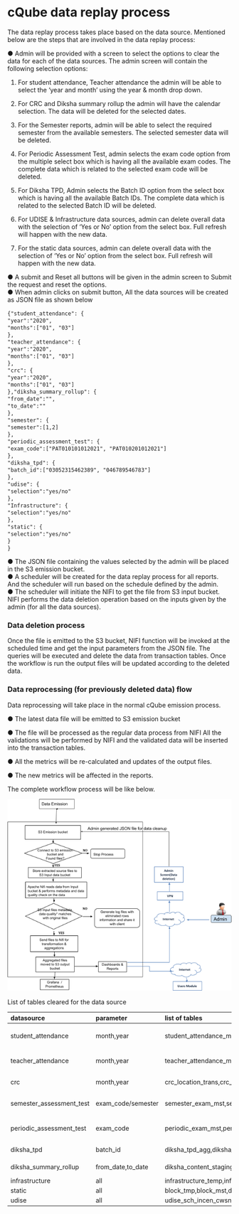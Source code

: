 # cQube data replay process

The data replay process takes place based on the data source. Mentioned below are the steps that are involved in the data replay process:

● Admin will be provided with a screen to select the options to clear the data for each of the data sources. The admin screen will contain the following selection options: 

1. For student attendance, Teacher attendance the admin will be able to select the ‘year and month’ using the year & month drop down. 

2. For CRC and Diksha summary rollup the admin will have the calendar selection. The data will be deleted for the selected dates. 

3. For the Semester reports, admin will be able to select the required semester from the available semesters. The selected semester data will be deleted. 

4. For Periodic Assessment Test, admin selects the exam code option from the multiple select box which is having all the available exam codes. The complete data which is related to the selected exam code will be deleted. 

5. For Diksha TPD, Admin selects the Batch ID option from the select box which is having all the available Batch IDs. The complete data which is related to the selected Batch ID will be deleted. 

6. For UDISE & Infrastructure data sources, admin can delete overall data with the selection of ‘Yes or No’ option from the select box. Full refresh will happen with the new data. 

7. For the static data sources, admin can delete overall data with the selection of ‘Yes or No’ option from the select box. Full refresh will happen with the new data.

● A submit and Reset all buttons will be given in the admin screen to Submit the request and reset the options.  
● When admin clicks on submit button, All the data sources will be created as JSON file as shown below

```text
{"student_attendance": { 
"year":"2020",
"months":["01", "03"] 
}, 
"teacher_attendance": { 
"year":"2020",
"months":["01", "03"]
},
"crc": {
"year":"2020", 
"months":["01", "03"]
},"diksha_summary_rollup": { 
"from_date":"", 
"to_date":"" 
},
"semester": { 
"semester":[1,2] 
}, 
"periodic_assessment_test": { 
"exam_code":["PAT010101012021", "PAT010201012021"] 
}, 
"diksha_tpd": { 
"batch_id":["03052315462389", "046789546783"] 
}, 
"udise": { 
"selection":"yes/no" 
}, 
"Infrastructure": { 
"selection":"yes/no" 
}, 
"static": { 
"selection":"yes/no" 
}
}
```

● The JSON file containing the values selected by the admin will be placed in the S3 emission bucket.  
● A scheduler will be created for the data replay process for all reports. And the scheduler will run based on the schedule defined by the admin.  
● The scheduler will initiate the NIFI to get the file from S3 input bucket. NIFI performs the data deletion operation based on the inputs given by the admin \(for all the data sources\).

### Data deletion process

Once the file is emitted to the S3 bucket, NIFI function will be invoked at the scheduled time and get the input parameters from the JSON file. The queries will be executed and delete the data from transaction tables. Once the workflow is run the output files will be updated according to the deleted data.

### Data reprocessing \(for previously deleted data\) flow

Data reprocessing will take place in the normal cQube emission process. 

● The latest data file will be emitted to S3 emission bucket 

● The file will be processed as the regular data process from NIFI All the validations will be performed by NIFI and the validated data will be inserted into the transaction tables. 

● All the metrics will be re-calculated and updates of the output files. 

● The new metrics will be affected in the reports. 

The complete workflow process will be like below.

![Workflow Process](.gitbook/assets/image%20%286%29.png)



List of tables cleared for the data source

| datasource | parameter | list of tables | function call |
| :--- | :--- | :--- | :--- |
| student\_attendance | month,year | student\_attendance\_meta,student\_attendance\_staging\_1,student\_attendance\_staging\_2,student\_attendance\_trans,school\_student\_total\_attedance | select del\_data\(p\_data\_source=&gt;'student\_attendance',p\_year=&gt;2022,VARIADIC p\_month=&gt;array\[1,2\]\); |
| teacher\_attendance | month,year | teacher\_attendance\_meta,teacher\_attendance\_staging\_1,teacher\_attendance\_staging\_1,teacher\_attendance\_temp,teacher\_attendance\_trans,school\_teacher\_total\_attendance | select del\_data\(p\_data\_source=&gt;'teacher\_attendance',p\_year=&gt;2022,VARIADIC p\_month=&gt;array\[1,2\]\); |
| crc | month,year | crc\_location\_trans,crc\_inspection\_trans,crc\_visits\_frequency | select del\_data\(p\_data\_source=&gt;'crc',p\_year=&gt;2022,VARIADIC p\_month=&gt;array\[1,2\]\); |
| semester\_assessment\_test | exam\_code/semester | semester\_exam\_mst,semester\_exam\_result\_staging\_2,semester\_exam\_school\_qst\_result,semester\_exam\_result\_temp,semester\_exam\_school\_result,semester\_exam\_qst\_mst,semester\_exam\_result\_staging\_1,semester\_exam\_result\_trans | select pat\_del\_data\(p\_data\_source=&gt;'periodic\_assessment\_test',VARIADIC p\_exam\_code=&gt;array\['PAT0302290720201','PAT0302290720202'\]\); |
| periodic\_assessment\_test | exam\_code | periodic\_exam\_mst,periodic\_exam\_result\_staging\_2,periodic\_exam\_school\_qst\_result,periodic\_exam\_result\_temp,periodic\_exam\_school\_result,periodic\_exam\_qst\_mst,periodic\_exam\_result\_staging\_1,periodic\_exam\_result\_trans | select pat\_del\_data\(p\_data\_source=&gt;'periodic\_assessment\_test',VARIADIC p\_exam\_code=&gt;array\['PAT0302290720201','PAT0302290720202'\]\); |
| diksha\_tpd | batch\_id | diksha\_tpd\_agg,diksha\_tpd\_trans,diksha\_tpd\_content\_temp,diksha\_tpd\_staging | select diksha\_tpd\_del\_data\(p\_data\_source=&gt;'diksha\_tpd',VARIADIC p\_batch\_id =&gt;array\['0302290720201','0302290720202'\]\); |
| diksha\_summary\_rollup | from\_date,to\_date | diksha\_content\_staging,diksha\_content\_temp,diksha\_content\_trans,diksha\_total\_content | select diksha\_summary\_rollup\_del\_data\('diksh a\_summary\_rollup','2022-12-27','2022-1 2-31'\); |
| infrastructure | all | infrastructure\_temp,infrastructure\_trans | select all\_del\_data\('infrastructure'\); |
| static | all | block\_tmp,block\_mst,district\_tmp,district\_mst,cluster\_tmp,cluster\_mst,school\_master,school\_tmp,school\_hierarchy\_details,school\_geo\_master | select all\_del\_data\('static'\); |
| udise | all | udise\_sch\_incen\_cwsn,udise\_nsqf\_plcmnt\_c12,udise\_sch\_enr\_reptr,udise\_nsqf\_basic\_info,udise\_sch\_incentives,udise\_nsqf\_trng\_prov,udise\_sch\_exmmarks\_c10,udise\_nsqf\_class\_cond,udise\_school\_metrics\_trans,udise\_sch\_exmmarks\_c12,udise\_sch\_pgi\_details,udise\_nsqf\_enr\_caste,udise\_sch\_enr\_age,udise\_sch\_exmres\_c10,udise\_sch\_profile,udise\_nsqf\_enr\_sub\_sec,udise\_sch\_enr\_by\_stream,udise\_sch\_exmres\_c12,udise\_sch\_recp\_exp,udise\_nsqf\_exmres\_c10,udise\_sch\_enr\_cwsn,udise\_sch\_exmres\_c5,udise\_sch\_safety,udise\_nsqf\_exmres\_c12,udise\_sch\_enr\_fresh,udise\_sch\_exmres\_c8,udise\_sch\_staff\_posn,udise\_nsqf\_faculty,udise\_sch\_enr\_medinstr,udise\_sch\_facility,udise\_tch\_profile,udise\_nsqf\_plcmnt\_c10,udise\_sch\_enr\_newadm | select all\_del\_data\('udise'\); |

